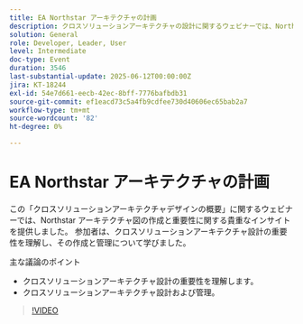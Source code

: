 ```yaml
---
title: EA Northstar アーキテクチャの計画
description: クロスソリューションアーキテクチャの設計に関するウェビナーでは、Northstar 図の価値と作成について、開発者、リーダー、ユーザー向けの主要なインサイトを交えて説明しました。
solution: General
role: Developer, Leader, User
level: Intermediate
doc-type: Event
duration: 3546
last-substantial-update: 2025-06-12T00:00:00Z
jira: KT-18244
exl-id: 54e7d661-eecb-42ec-8bff-7776bafbdb31
source-git-commit: ef1eacd73c5a4fb9cdfee730d40606ec65bab2a7
workflow-type: tm+mt
source-wordcount: '82'
ht-degree: 0%

---
```


# EA Northstar アーキテクチャの計画

この「クロスソリューションアーキテクチャデザインの概要」に関するウェビナーでは、Northstar アーキテクチャ図の作成と重要性に関する貴重なインサイトを提供しました。 参加者は、クロスソリューションアーキテクチャ設計の重要性を理解し、その作成と管理について学びました。

主な議論のポイント

* クロスソリューションアーキテクチャ設計の重要性を理解します。
* クロスソリューションアーキテクチャ設計および管理。

>[!VIDEO](https://video.tv.adobe.com/v/3463355/?learn=on&enablevpops)
